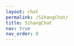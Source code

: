```yaml
---
layout: chat
permalink: /SihangChat/
title: SihangChat
nav: true
nav_order: 8
---
```


<!-- 内容和布局都在layouts里面 -->